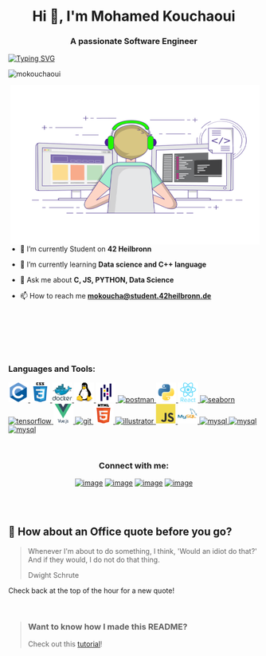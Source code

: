 
<h1 align="center">Hi 👋, I'm Mohamed Kouchaoui</h1>




<h3 align="center">A passionate Software Engineer</h3>

[![Typing SVG](https://readme-typing-svg.herokuapp.com?color=61F700&lines=Thanks+For+Visiting+My+Github+Account.....;If+you+need+any+Help+Just+Contact+Me)](https://git.io/typing-svg)



<p align="left"> <img src="https://komarev.com/ghpvc/?username=mokouchaoui&label=Profile%20views&color=0e75b6&style=flat" alt="mokouchaoui" /> </p>



  <img align="right" alt="GIF" src="https://raw.githubusercontent.com/mokouchaoui/mokouchaoui/main/gif3.gif?raw=true" width="500" height="320" />

- 🔭 I’m currently Student on **42 Heilbronn**

- 🌱 I’m currently learning **Data science and C++ language**

- 💬 Ask me about **C, JS, PYTHON, Data Science**

- 📫 How to reach me **mokoucha@student.42heilbronn.de**


<br>
<br>
<br>
<br>
<br>

<h3 align="left">Languages and Tools:</h3>
<p align="left"> <a href="https://www.cprogramming.com/" target="_blank" rel="noreferrer"> <img src="https://raw.githubusercontent.com/devicons/devicon/master/icons/c/c-original.svg" alt="c" width="40" height="40"/> </a> 

<a href="https://www.w3schools.com/css/" target="_blank" rel="noreferrer"> 
<img src="https://raw.githubusercontent.com/devicons/devicon/master/icons/css3/css3-original-wordmark.svg" alt="css3" width="40" height="40"/> </a> 
 <a href="https://www.docker.com/" target="_blank" rel="noreferrer">
 <img src="https://raw.githubusercontent.com/devicons/devicon/master/icons/docker/docker-original-wordmark.svg" alt="docker" width="40" height="40"/> </a> 
 
 
 
 <a href="https://www.linux.org/" target="_blank" rel="noreferrer"> 
 <img src="https://raw.githubusercontent.com/devicons/devicon/master/icons/linux/linux-original.svg" alt="linux" width="40" height="40"/> </a> 

 <a href="https://pandas.pydata.org/" target="_blank" rel="noreferrer"> 
  <img src="https://raw.githubusercontent.com/devicons/devicon/2ae2a900d2f041da66e950e4d48052658d850630/icons/pandas/pandas-original.svg" alt="pandas" width="40" height="40"/> </a> 
 
 <a href="https://postman.com" target="_blank" rel="noreferrer"> 
  
  <img src="https://www.vectorlogo.zone/logos/getpostman/getpostman-icon.svg" alt="postman" width="40" height="40"/> 
 </a> 
 
 <a href="https://www.python.org" target="_blank" rel="noreferrer"> 
  <img src="https://raw.githubusercontent.com/devicons/devicon/master/icons/python/python-original.svg" alt="python" width="40" height="40"/> </a> 
 
 <a href="https://reactjs.org/" target="_blank" rel="noreferrer"> 
 <img src="https://raw.githubusercontent.com/devicons/devicon/master/icons/react/react-original-wordmark.svg" alt="react" width="40" height="40"/> 
 </a> 
 <a href="https://seaborn.pydata.org/" target="_blank" rel="noreferrer"> 
 <img src="https://seaborn.pydata.org/_images/logo-mark-lightbg.svg" alt="seaborn" width="40" height="40"/> 
 </a> 
 <a href="https://www.tensorflow.org" target="_blank" rel="noreferrer"> <img src="https://www.vectorlogo.zone/logos/tensorflow/tensorflow-icon.svg" alt="tensorflow" width="40" height="40"/> 
 </a>
 <a href="https://vuejs.org/" target="_blank" rel="noreferrer"> <img src="https://raw.githubusercontent.com/devicons/devicon/master/icons/vuejs/vuejs-original-wordmark.svg" alt="vuejs" width="40" height="40"/>
 </a>

<a href="https://git-scm.com/" target="_blank" rel="noreferrer"> 
<img src="https://www.vectorlogo.zone/logos/git-scm/git-scm-icon.svg" alt="git" width="40" height="40"/> 
</a> 
<a href="https://www.w3.org/html/" target="_blank" rel="noreferrer"> <img src="https://raw.githubusercontent.com/devicons/devicon/master/icons/html5/html5-original-wordmark.svg" alt="html5" width="40" height="40"/> </a> 
  <a href="https://www.adobe.com/in/products/illustrator.html" target="_blank" rel="noreferrer"> <img src="https://www.vectorlogo.zone/logos/adobe_illustrator/adobe_illustrator-icon.svg" alt="illustrator" width="40" height="40"/> </a>  
  <a href="https://developer.mozilla.org/en-US/docs/Web/JavaScript" target="_blank" rel="noreferrer"> <img src="https://raw.githubusercontent.com/devicons/devicon/master/icons/javascript/javascript-original.svg" alt="javascript" width="40" height="40"/> </a> 
  <a href="https://www.mysql.com/" target="_blank" rel="noreferrer"> <img src="https://raw.githubusercontent.com/devicons/devicon/master/icons/mysql/mysql-original-wordmark.svg" alt="mysql" width="40" height="40"/> </a>
<a href="https://en.cppreference.com/w/" target="_blank" rel="noreferrer"> <img src="https://upload.wikimedia.org/wikipedia/commons/1/18/ISO_C%2B%2B_Logo.svg" alt="mysql" width="40" height="40"/> </a>
<a href="https://kubernetes.io/" target="_blank" rel="noreferrer"> <img src="https://upload.wikimedia.org/wikipedia/commons/3/39/Kubernetes_logo_without_workmark.svg" alt="mysql" width="40" height="40"/> </a>
<a href="https://code.visualstudio.com" target="_blank" rel="noreferrer"> <img src="https://upload.wikimedia.org/wikipedia/commons/9/9a/Visual_Studio_Code_1.35_icon.svg" alt="mysql" width="40" height="40"/> </a>

  
  
  
  </p>
<br>
<h3 align="center">Connect with me:</h3>
<div align="center">

[![image](https://img.shields.io/badge/LinkedIn-0077B5?style=for-the-badge&logo=linkedin&logoColor=white)](https://www.linkedin.com/in/kouchaoui)
[![image](https://img.shields.io/badge/Instagram-E4405F?style=for-the-badge&logo=instagram&logoColor=white)](https://www.instagram.com/simokoux/)
[![image](https://img.shields.io/badge/Twitter-1DA1F2?style=for-the-badge&logo=twitter&logoColor=white)](https://twitter.com/mokouchaoui)
[![image](https://img.shields.io/badge/Gmail-D14836?style=for-the-badge&logo=gmail&logoColor=white)](mailto:mohamed.kouchaoui19@gmail.com)
  
</div>

<br>


</details>
<br>

## 📣 How about an Office quote before you go?

> Whenever I'm about to do something, I think, 'Would an idiot do that?' And if they would, I do not do that thing.
>
> <p>Dwight Schrute</p>

<!--_Quote requested from [The Office API](https://www.officeapi.dev/api)_
-->
Check back at the top of the hour for a new quote!

<br>

> ### Want to know how I made this README?
>
> Check out this [tutorial](https://braydoncoyer.dev/blog/creating-a-killer-github-profile-readme-part-1/)!

<br>

<!---
<h3 align="left">Support:</h3>
<p><a href="https://www.buymeacoffee.com/mohamedkouL"> <img align="left" src="https://cdn.buymeacoffee.com/buttons/v2/default-yellow.png" height="50" width="210" alt="mohamedkouL" /></a></p>  <img align="right" src="https://cdn.ko-fi.com/cdn/kofi3.png?v=3" height="50" width="210" alt="mokoucha" /></a></p><br><br>
-->
